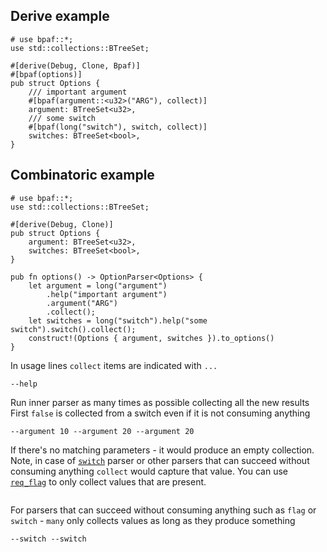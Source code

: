 ## Derive example

```rust,id:1
# use bpaf::*;
use std::collections::BTreeSet;

#[derive(Debug, Clone, Bpaf)]
#[bpaf(options)]
pub struct Options {
    /// important argument
    #[bpaf(argument::<u32>("ARG"), collect)]
    argument: BTreeSet<u32>,
    /// some switch
    #[bpaf(long("switch"), switch, collect)]
    switches: BTreeSet<bool>,
}
```

## Combinatoric example

```rust,id:2
# use bpaf::*;
use std::collections::BTreeSet;

#[derive(Debug, Clone)]
pub struct Options {
    argument: BTreeSet<u32>,
    switches: BTreeSet<bool>,
}

pub fn options() -> OptionParser<Options> {
    let argument = long("argument")
        .help("important argument")
        .argument("ARG")
        .collect();
    let switches = long("switch").help("some switch").switch().collect();
    construct!(Options { argument, switches }).to_options()
}
```

In usage lines `collect` items are indicated with `...`

```run,id:1,id:2
--help
```

Run inner parser as many times as possible collecting all the new results
First `false` is collected from a switch even if it is not consuming anything

```run,id:1,id:2
--argument 10 --argument 20 --argument 20
```

If there's no matching parameters - it would produce an empty collection. Note, in case of
[`switch`](SimpleParser::switch) parser or other parsers that can succeed without consuming
anything `collect` would capture that value. You can use [`req_flag`](SimpleParser::req_flag)
to only collect values that are present.

```run,id:1,id:2

```

For parsers that can succeed without consuming anything such as `flag` or `switch` - `many`
only collects values as long as they produce something

```run,id:1,id:2
--switch --switch
```
